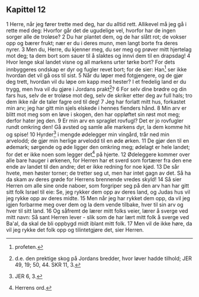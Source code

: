 ## Kapittel 12

1 Herre, når jeg fører trette med deg, har du alltid rett. Allikevel må jeg gå i rette med deg: Hvorfor går det de ugudelige vel, hvorfor har de ingen sorger alle de troløse?
2 Du har plantet dem, og de har slått rot; de vokser opp og bærer frukt; nær er du i deres munn, men langt borte fra deres nyrer.
3 Men du, Herre, du kjenner meg, du ser meg og prøver mitt hjertelag mot deg; ta dem bort som sauer til å slaktes og innvi dem til en drapsdag!
4 Hvor lenge skal landet visne og all markens urter tørke bort? For dets innbyggeres ondskap er dyr og fugler revet bort; for de sier: Han[^1] ser ikke hvordan det vil gå oss til sist.
5 Når du løper med fotgjengere, og de gjør deg trett, hvordan vil du løpe om kapp med hester? I et fredelig land er du trygg, men hva vil du gjøre i Jordans prakt[^2]?
6 For selv dine brødre og din fars hus, selv de er troløse mot deg, selv de skriker etter deg av full hals; tro dem ikke når de taler fagre ord til deg!
7 Jeg har forlatt mitt hus, forkastet min arv; jeg har gitt min sjels elskede i hennes fienders hånd.
8 Min arv er blitt mot meg som en løve i skogen, den har oppløftet sin røst mot meg; derfor hater jeg den.
9 Er min arv en spraglet rovfugl? Det er jo rovfugler rundt omkring den! Gå avsted og samle alle markens dyr, la dem komme hit og spise!
10 Hyrder[^3] i mengde ødelegger min vingård, trår ned min arvelodd; de gjør min herlige arvelodd til en øde ørken.
11 De gjør den til en ødemark; sørgende og øde ligger den omkring meg; ødelagt er hele landet; for det er ikke noen som legger det[^4] på hjerte.
12 Ødeleggere kommer over alle bare hauger i ørkenen, for Herren har et sverd som fortærer fra den ene ende av landet til den andre; det er ikke redning for noe kjød.
13 De sår hvete, men høster torner; de tretter seg ut, men har intet gagn av det. Så ha da skam av deres grøde for Herrens brennende vredes skyld!
14 Så sier Herren om alle sine onde naboer, som forgriper seg på den arv han har gitt sitt folk Israel til eie: Se, jeg rykker dem opp av deres land, og Judas hus vil jeg rykke opp av deres midte.
15 Men når jeg har rykket dem opp, da vil jeg igjen forbarme meg over dem og la dem vende tilbake, hver til sin arv og hver til sitt land.
16 Og såfremt de lærer mitt folks veier, lærer å sverge ved mitt navn: Så sant Herren lever - slik som de har lært mitt folk å sverge ved Ba'al, da skal de bli oppbygd midt iblant mitt folk.
17 Men vil de ikke høre, da vil jeg rykke det folk opp og tilintetgjøre det, sier Herren.

[^1]:  profeten.
[^2]:  d.e. den prektige skog på Jordans bredder, hvor løver hadde tilhold; JER 49, 19; 50, 44. SKR 11, 3.
[^3]:  JER 6, 3.
[^4]:  Herrens ord.
